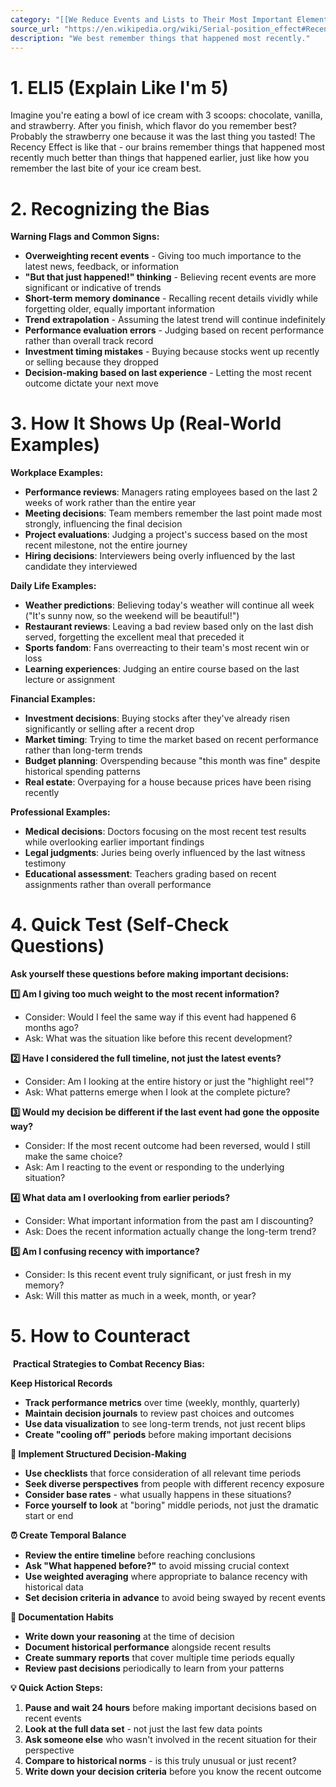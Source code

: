 ```yaml
---
category: "[[We Reduce Events and Lists to Their Most Important Elements]]"
source_url: "https://en.wikipedia.org/wiki/Serial-position_effect#Recency_effect"
description: "We best remember things that happened most recently."
---
```


# 1. ELI5 (Explain Like I'm 5)

Imagine you're eating a bowl of ice cream with 3 scoops: chocolate, vanilla, and strawberry. After you finish, which flavor do you remember best? Probably the strawberry one because it was the last thing you tasted! The Recency Effect is like that - our brains remember things that happened most recently much better than things that happened earlier, just like how you remember the last bite of your ice cream best.

# 2. Recognizing the Bias

**Warning Flags and Common Signs:**

- **Overweighting recent events** - Giving too much importance to the latest news, feedback, or information
- **"But that just happened!" thinking** - Believing recent events are more significant or indicative of trends
- **Short-term memory dominance** - Recalling recent details vividly while forgetting older, equally important information
- **Trend extrapolation** - Assuming the latest trend will continue indefinitely
- **Performance evaluation errors** - Judging based on recent performance rather than overall track record
- **Investment timing mistakes** - Buying because stocks went up recently or selling because they dropped
- **Decision-making based on last experience** - Letting the most recent outcome dictate your next move

# 3. How It Shows Up (Real-World Examples)

**Workplace Examples:**
- **Performance reviews**: Managers rating employees based on the last 2 weeks of work rather than the entire year
- **Meeting decisions**: Team members remember the last point made most strongly, influencing the final decision
- **Project evaluations**: Judging a project's success based on the most recent milestone, not the entire journey
- **Hiring decisions**: Interviewers being overly influenced by the last candidate they interviewed

**Daily Life Examples:**
- **Weather predictions**: Believing today's weather will continue all week ("It's sunny now, so the weekend will be beautiful!")
- **Restaurant reviews**: Leaving a bad review based only on the last dish served, forgetting the excellent meal that preceded it
- **Sports fandom**: Fans overreacting to their team's most recent win or loss
- **Learning experiences**: Judging an entire course based on the last lecture or assignment

**Financial Examples:**
- **Investment decisions**: Buying stocks after they've already risen significantly or selling after a recent drop
- **Market timing**: Trying to time the market based on recent performance rather than long-term trends
- **Budget planning**: Overspending because "this month was fine" despite historical spending patterns
- **Real estate**: Overpaying for a house because prices have been rising recently

**Professional Examples:**
- **Medical decisions**: Doctors focusing on the most recent test results while overlooking earlier important findings
- **Legal judgments**: Juries being overly influenced by the last witness testimony
- **Educational assessment**: Teachers grading based on recent assignments rather than overall performance

# 4. Quick Test (Self-Check Questions)

**Ask yourself these questions before making important decisions:**

**1️⃣ Am I giving too much weight to the most recent information?**
- Consider: Would I feel the same way if this event had happened 6 months ago?
- Ask: What was the situation like before this recent development?

**2️⃣ Have I considered the full timeline, not just the latest events?**
- Consider: Am I looking at the entire history or just the "highlight reel"?
- Ask: What patterns emerge when I look at the complete picture?

**3️⃣ Would my decision be different if the last event had gone the opposite way?**
- Consider: If the most recent outcome had been reversed, would I still make the same choice?
- Ask: Am I reacting to the event or responding to the underlying situation?

**4️⃣ What data am I overlooking from earlier periods?**
- Consider: What important information from the past am I discounting?
- Ask: Does the recent information actually change the long-term trend?

**5️⃣ Am I confusing recency with importance?**
- Consider: Is this recent event truly significant, or just fresh in my memory?
- Ask: Will this matter as much in a week, month, or year?

# 5. How to Counteract

️ **Practical Strategies to Combat Recency Bias:**

**Keep Historical Records**
- **Track performance metrics** over time (weekly, monthly, quarterly)
- **Maintain decision journals** to review past choices and outcomes
- **Use data visualization** to see long-term trends, not just recent blips
- **Create "cooling off" periods** before making important decisions

**🤔 Implement Structured Decision-Making**
- **Use checklists** that force consideration of all relevant time periods
- **Seek diverse perspectives** from people with different recency exposure
- **Consider base rates** - what usually happens in these situations?
- **Force yourself to look** at "boring" middle periods, not just the dramatic start or end

**⏰ Create Temporal Balance**
- **Review the entire timeline** before reaching conclusions
- **Ask "What happened before?"** to avoid missing crucial context
- **Use weighted averaging** where appropriate to balance recency with historical data
- **Set decision criteria in advance** to avoid being swayed by recent events

**📝 Documentation Habits**
- **Write down your reasoning** at the time of decision
- **Document historical performance** alongside recent results
- **Create summary reports** that cover multiple time periods equally
- **Review past decisions** periodically to learn from your patterns

**💡 Quick Action Steps:**
1. **Pause and wait 24 hours** before making important decisions based on recent events
2. **Look at the full data set** - not just the last few data points
3. **Ask someone else** who wasn't involved in the recent situation for their perspective
4. **Compare to historical norms** - is this truly unusual or just recent?
5. **Write down your decision criteria** before you know the recent outcome

